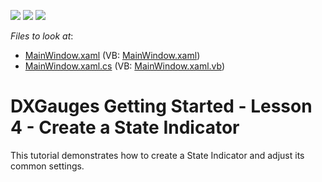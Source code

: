 <!-- default badges list -->
![](https://img.shields.io/endpoint?url=https://codecentral.devexpress.com/api/v1/VersionRange/128570552/11.2.5%2B)
[![](https://img.shields.io/badge/Open_in_DevExpress_Support_Center-FF7200?style=flat-square&logo=DevExpress&logoColor=white)](https://supportcenter.devexpress.com/ticket/details/E3522)
[![](https://img.shields.io/badge/📖_How_to_use_DevExpress_Examples-e9f6fc?style=flat-square)](https://docs.devexpress.com/GeneralInformation/403183)
<!-- default badges end -->
<!-- default file list -->
*Files to look at*:

* [MainWindow.xaml](./CS/DXGauges_StateIndicator/MainWindow.xaml) (VB: [MainWindow.xaml](./VB/DXGauges_StateIndicator/MainWindow.xaml))
* [MainWindow.xaml.cs](./CS/DXGauges_StateIndicator/MainWindow.xaml.cs) (VB: [MainWindow.xaml.vb](./VB/DXGauges_StateIndicator/MainWindow.xaml.vb))
<!-- default file list end -->
# DXGauges Getting Started - Lesson 4 - Create a State Indicator


<p>This tutorial demonstrates how to create a State Indicator and adjust its common settings.</p><br />


<br/>


